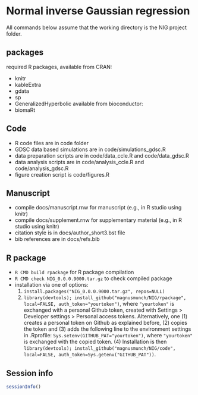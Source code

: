 # Normal inverse Gaussian regression
All commands below assume that the working directory is the NIG project folder.

## packages
required R packages, available from CRAN: 
* knitr 
* kableExtra
* gdata
* sp
* GeneralizedHyperbolic
available from bioconductor:
* biomaRt

## Code
* R code files are in code folder
* GDSC data based simulations are in code/simulations_gdsc.R
* data preparation scripts are in code/data_ccle.R and code/data_gdsc.R
* data analysis scripts are in code/analysis_ccle.R and code/analysis_gdsc.R
* figure creation script is code/figures.R

## Manuscript
* compile docs/manuscript.rnw for manuscript (e.g., in R studio using knitr)
* compile docs/supplement.rnw for supplementary material (e.g., in R studio using knitr)
* citation style is in docs/author_short3.bst file
* bib references are in docs/refs.bib

## R package
* `R CMD build rpackage` for R package compilation
* `R CMD check NIG_0.0.0.9000.tar.gz` to check compiled package
* installation via one of options: 
  1. `install.packages("NIG_0.0.0.9000.tar.gz", repos=NULL)` 
  2. `library(devtools); install_github("magnusmunch/NIG/rpackage", local=FALSE, auth_token="yourtoken")`, where `"yourtoken"` is exchanged with a personal Github token, created with Settings > Developer settings > Personal access tokens. Alternatively, one (1) creates a personal token on Github as explained before, (2) copies the token and (3) adds the following line to the environment settings in .Rprofile: `Sys.setenv(GITHUB_PAT="yourtoken")`, where `"yourtoken"` is exchanged with the copied token. (4) Installation is then `library(devtools); install_github("magnusmunch/NIG/code", local=FALSE, auth_token=Sys.getenv("GITHUB_PAT"))`.
  
## Session info
```r
sessionInfo()
```
